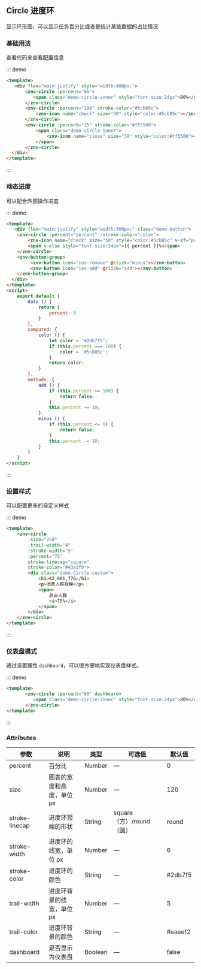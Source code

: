 ## Circle 进度环

<template>
    <div class="global-anchor">
      <znv-anchor :scroll-offset="100">
        <znv-anchor-link href="#ji-chu-yong-fa" title="基础用法"></znv-anchor-link>
        <znv-anchor-link href="#dong-tai-jin-du" title="动态进度"></znv-anchor-link>
        <znv-anchor-link href="#she-zhi-yang-shi" title="设置样式"></znv-anchor-link>
        <znv-anchor-link href="#yi-biao-pan-mo-shi" title="仪表盘模式"></znv-anchor-link>
        <znv-anchor-link href="#attributes" title="Attributes"></znv-anchor-link>
      </znv-anchor>
    </div>
</template>

显示环形图，可以显示任务百分比或者是统计某些数据的占比情况

### 基础用法

查看代码来查看配置信息

::: demo 
```html
<template>
   <div flex="main:justify" style="width:400px;">
       <znv-circle :percent="80">
          <span class="demo-circle-inner" style="font-size:24px">80%</span>
       </znv-circle>
       <znv-circle :percent="100" stroke-color="#5cb85c">
           <znv-icon name="check" size="30" style="color:#5cb85c"></znv-icon>
       </znv-circle>
       <znv-circle :percent="35" stroke-color="#ff5500">
           <span class="demo-circle-inner">
               <znv-icon name="close" size="30" style="color:#ff5500"></znv-icon>
           </span>
       </znv-circle>
  </div>
</template>
```
:::

### 动态进度

可以配合外部操作进度

::: demo 
```html
<template>
   <div flex="main:justify" style="width:300px;" class="demo-button">
    <znv-circle :percent="percent" :stroke-color="color">
        <znv-icon name="check" size="50" style="color:#5cb85c" v-if="percent === 100"></znv-icon>
        <span v-else style="font-size:24px">{{ percent }}%</span>
    </znv-circle>
    <znv-button-group>
         <znv-button icon="ios-remove" @click="minus"></znv-button>
         <znv-button icon="ios-add" @click="add"></znv-button>
    </znv-button-group>
  </div>
</template>
<script>
    export default {
        data () {
            return {
                percent: 0
            }
        },
        computed: {
            color () {
                let color = '#2db7f5';
                if (this.percent === 100) {
                    color = '#5cb85c';
                }
                return color;
            }
        },
        methods: {
            add () {
                if (this.percent >= 100) {
                    return false;
                }
                this.percent += 10;
            },
            minus () {
                if (this.percent <= 0) {
                    return false;
                }
                this.percent -= 10;
            }
        }
    }
</script>
```
:::

### 设置样式

可以配置更多的自定义样式

::: demo 
```html
<template>
    <znv-circle
        :size="250"
        :trail-width="4"
        :stroke-width="5"
        :percent="75"
        stroke-linecap="square"
        stroke-color="#43a3fb">
        <div class="demo-Circle-custom">
            <h1>42,001,776</h1>
            <p>消费人群规模</p>
            <span>
                总占人数
                <i>75%</i>
            </span>
        </div>
    </znv-circle>
</template>
```
:::

### 仪表盘模式

通过设置属性 `dashboard`，可以很方便地实现仪表盘样式。

::: demo 
```html
<template>
       <znv-circle :percent="80" dashboard>
          <span class="demo-circle-inner" style="font-size:24px">80%</span>
       </znv-circle>
</template>
```
:::

### Attributes

| 参数      | 说明    | 类型      | 可选值       | 默认值   |
|---------- |-------- |---------- |-------------  |-------- |
| percent     | 百分比   | Number  |    —         |   0   |
| size     | 图表的宽度和高度，单位 px   | Number  |    —    |  120   |
| stroke-linecap     |  进度环顶端的形状   | String  |   square（方）/round（圆）      | round   |
| stroke-width   |  进度环的线宽，单位 px   | Number  |   —   | 6   |
| stroke-color  |  进度环的颜色   | String  |   —   |  #2db7f5   |
| trail-width  |  进度环背景的线宽，单位 px   | Number  |   —   |  5   |
| trail-color |  进度环背景的颜色   | String  |   —   |  #eaeef2   |
| dashboard|  是否显示为仪表盘   | Boolean  |   —   |  false   |
